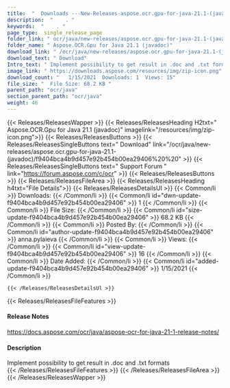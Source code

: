```yaml
---
title:  "  Downloads ---New-Releases-aspose.ocr.gpu-for-java-21.1-(javadoc) . " 
description:  "    . " 
keywords:  "    . " 
page_type:  single_release_page
folder_link: " ocr/java/new-releases/aspose.ocr.gpu-for-java-21.1-(javadoc)/"
folder_name: " Aspose.OCR.Gpu for Java 21.1 (javadoc)"
download_link: " /ocr/java/new-releases/aspose.ocr.gpu-for-java-21.1-(javadoc)/f9404bca4b9d457e92b454b00ea29406"
download_text: " Download"
Intro_text: " Implement possibility to get result in .doc and .txt formats"
image_link: " https://downloads.aspose.com/resources/img/zip-icon.png"
download_count: "   1/15/2021  Downloads: 1  Views: 15"
file_size: "  File Size: 68.2 KB "
parent_path: "ocr/java"
section_parent_path: "ocr/java"
weight: 46 
---
```


{{< Releases/ReleasesWapper >}}
  {{< Releases/ReleasesHeading H2txt=" Aspose.OCR.Gpu for Java 21.1 (javadoc)" imagelink="/resources/img/zip-icon.png">}}
  {{< Releases/ReleasesButtons >}}
    {{< Releases/ReleasesSingleButtons text=" Download" link="/ocr/java/new-releases/aspose.ocr.gpu-for-java-21.1-(javadoc)/f9404bca4b9d457e92b454b00ea29406%20%20" >}}
    {{< Releases/ReleasesSingleButtons text=" Support Forum " link="https://forum.aspose.com/c/ocr" >}}
  {{< Releases/ReleasesButtons >}}
  {{< Releases/ReleasesFileArea >}}
    {{< Releases/ReleasesHeading h4txt="File Details">}}
    {{< Releases/ReleasesDetailsUl >}}
            {{< Common/li  >}} Downloads: {{< /Common/li >}} 
      {{< Common/li id="dwn-update-f9404bca4b9d457e92b454b00ea29406" >}} 1 {{< /Common/li >}} 
      {{< Common/li  >}} File Size: {{< /Common/li >}} 
      {{< Common/li id="size-update-f9404bca4b9d457e92b454b00ea29406" >}} 68.2 KB {{< /Common/li >}} 
      {{< Common/li  >}} Posted By: {{< /Common/li >}} 
      {{< Common/li id="author-update-f9404bca4b9d457e92b454b00ea29406" >}} anna.pylaieva {{< /Common/li >}} 
      {{< Common/li  >}} Views: {{< /Common/li >}} 
      {{< Common/li id="view-update-f9404bca4b9d457e92b454b00ea29406" >}} 16 {{< /Common/li >}} 
      {{< Common/li  >}} Date Added: {{< /Common/li >}} 
      {{< Common/li id="added-update-f9404bca4b9d457e92b454b00ea29406" >}} 1/15/2021 {{< /Common/li >}} 

    {{< /Releases/ReleasesDetailsUl >}}

  {{< Releases/ReleasesFileFeatures >}}
      <h4>Release Notes</h4><div><a href="https://docs.aspose.com/ocr/java/aspose-ocr-for-java-21-1-release-notes/">https://docs.aspose.com/ocr/java/aspose-ocr-for-java-21-1-release-notes/</a></div><h4>Description</h4><div class="HTMLDescription">Implement possibility to get result in .doc and .txt formats</div>
  {{< /Releases/ReleasesFileFeatures >}}
 {{< /Releases/ReleasesFileArea >}}
{{< /Releases/ReleasesWapper >}}


